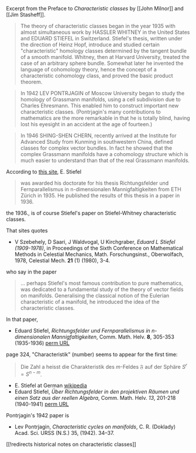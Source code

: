 Excerpt from the Preface to _Characteristic classes_ by [[John Milnor]] and [[Jim Stasheff]].

> The theory of characteristic classes began in the year 1935 with almost simultaneous work by HASSLER WHITNEY in the United States and EDUARD STIEFEL in Switzerland. Stiefel's thesis, written under the direction of Heinz Hopf, introduce and studied certain "characteristic" homology classes determined by the tangent bundle of a smooth manifold. Whitney, then at Harvard University, treated the case of an arbitrary sphere bundle. Somewhat later he invented the language of cohomology theory, hence the concept of a characteristic cohomology class, and proved the basic product theorem.

>In 1942 LEV PONTRJAGIN of Moscow University began to study the homology of Grassmann manifolds, using a cell subdivision due to Charles Ehresmann. This enabled him to construct important new characteristic classes. (Pontrjagin's many contributions to mathematics are the more remarkable in that he is totally blind, having lost his eyesight in an accident at the age of fourteen.)

> In 1946 SHING-SHEN CHERN, recently arrived at the Institute for Advanced Study from Kunming in southwestern China, defined  classes for complex vector bundles. In fact he showed that the complex Grassmann manifolds have a cohomology structure which is much easier to understand than that of the real Grassmann manifolds.

According to [this site](http://www-history.mcs.st-and.ac.uk/Biographies/Stiefel.html), E. Stiefel

> was awarded his doctorate for his thesis Richtungsfelder und Fernparallelismus in n-dimensionalen Mannigfaltigkeiten from ETH Z&#252;rich in 1935. He published the results of this thesis in a paper in 1936.

the 1936., is of course Stiefel's paper on Stiefel-Whitney characteristic classes.

That sites quotes

* V Szebehely, D Saari, J Waldvogal, U Kirchgraber, _Eduard L Stiefel (1909-1978)_, in Proceedings of the Sixth Conference on Mathematical Methods in Celestial Mechanics, Math. Forschungsinst., Oberwolfach, 1978, Celestial Mech. __21__ (1) (1980), 3-4.

who say in the paper 

> ... perhaps Stiefel's most famous contribution to pure mathematics, was dedicated to a fundamental study of the theory of vector fields on manifolds. Generalising the classical notion of the Eulerian characteristic of a manifold, he introduced the idea of the characteristic classes. 

In that paper, 

* Eduard Stiefel, _Richtungsfelder und Fernparallelismus in $n$-dimensionalen Mannigfaltigkeiten_, Comm. Math. Helv. __8__, 305-353 (1935-1936) [perm URL](http://resolver.sub.uni-goettingen.de/purl?GDZPPN002052075)

page 324, "Characteristik" (number) seems to appear for the first time:

> Die Zahl a heisst die Charakteristik des $m$-Feldes $\mathfrak{F}$ auf der Sphäre $S^r = S^{n-m}$.

* E. Stiefel at German [wikipedia](http://de.wikipedia.org/wiki/Eduard_Stiefel)
* Eduard Stiefel, _&#220;ber Richtungsfelder in den projektiven R&#228;umen und einen Satz aus der reellen Algebra_, Comm. Math. Helv. _13_, 201-218 (1940-1941) [perm URL](http://resolver.sub.uni-goettingen.de/purl?GDZPPN002053217)

Pontrjagin's 1942 paper is 

* Lev Pontrjagin, _Characteristic cycles on manifolds_, C. R. (Doklady) Acad. Sci. URSS (N.S.) 35, (1942). 34&#8211;37. 

[[!redirects historical notes on characteristic classes]]